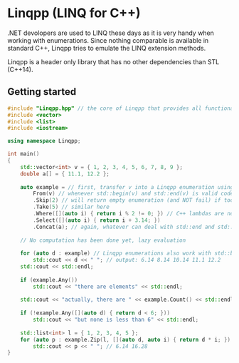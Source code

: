 # Linqpp (LINQ for C++)

.NET devolopers are used to LINQ these days as it is very handy when working with enumerations. 
Since nothing comparable is available in standard C++, Linqpp tries to emulate the LINQ extension methods.

Linqpp is a header only library that has no other dependencies than STL (C++14).


## Getting started

```C++
#include "Linqpp.hpp" // the core of Linqpp that provides all functionality
#include <vector>
#include <list>
#include <iostream>

using namespace Linqpp;

int main()
{
    std::vector<int> v = { 1, 2, 3, 4, 5, 6, 7, 8, 9 };
    double a[] = { 11.1, 12.2 };
    
    auto example = // first, transfer v into a Linqpp enumeration using From()
        From(v) // whenever std::begin(v) and std::end(v) is valid code, From(v) is also valid
        .Skip(2) // will return empty enumeration (and NOT fail) if too many elements are skipped
        .Take(5) // similar here
        .Where([](auto i) { return i % 2 != 0; }) // C++ lambdas are not as concise as in C# but still OK
        .Select([](auto i) { return i + 3.14; })
        .Concat(a); // again, whatever can deal with std::end and std::begin can be passed here
        
    // No computation has been done yet, lazy evaluation
        
    for (auto d : example) // Linqpp enumerations also work with std::begin and std::end, of course
        std::cout << d << " "; // output: 6.14 8.14 10.14 11.1 12.2
    std::cout << std::endl;
        
    if (example.Any())
        std::cout << "there are elements" << std::endl;
        
    std::cout << "actually, there are " << example.Count() << std::endl;
    
    if (!example.Any([](auto d) { return d < 6; }))
        std::cout << "but none is less than 6" << std::endl;
    
    std::list<int> l = { 1, 2, 3, 4, 5 };
    for (auto p : example.Zip(l, [](auto d, auto i) { return d * i; }).Take(2))
        std::cout << p << " "; // 6.14 16.28
}

```
